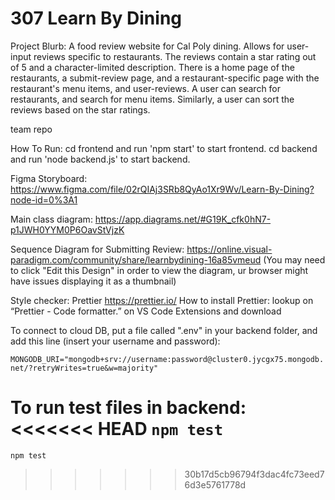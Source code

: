 # 307 Learn By Dining

Project Blurb: A food review website for Cal Poly dining. Allows for user-input reviews specific to restaurants. The reviews contain a star rating out of 5 and a character-limited description. There is a home page of the restaurants, a submit-review page, and a restaurant-specific page with the restaurant's menu items, and user-reviews. A user can search for restaurants, and search for menu items. Similarly, a user can sort the reviews based on the star ratings.

team repo

How To Run:
cd frontend and run 'npm start' to start frontend.
cd backend and run 'node backend.js' to start backend.

Figma Storyboard: https://www.figma.com/file/02rQIAj3SRb8QyAo1Xr9Wv/Learn-By-Dining?node-id=0%3A1

Main class diagram: https://app.diagrams.net/#G19K_cfk0hN7-p1JWH0YYM0P6OavStVjzK

Sequence Diagram for Submitting Review: https://online.visual-paradigm.com/community/share/learnbydining-16a85vmeud
(You may need to click "Edit this Design" in order to view the diagram, ur browser might have issues displaying it as a thumbnail)

Style checker: Prettier https://prettier.io/
How to install Prettier: lookup on “Prettier - Code formatter.” on VS Code Extensions and download

To connect to cloud DB, put a file called ".env" in your backend folder, and add this line (insert your username and password):

`MONGODB_URI="mongodb+srv://username:password@cluster0.jycgx75.mongodb.net/?retryWrites=true&w=majority"`

To run test files in backend:
<<<<<<< HEAD
`npm test`
=======
```npm test```
>>>>>>> 30b17d5cb96794f3dac4fc73eed76d3e5761778d
